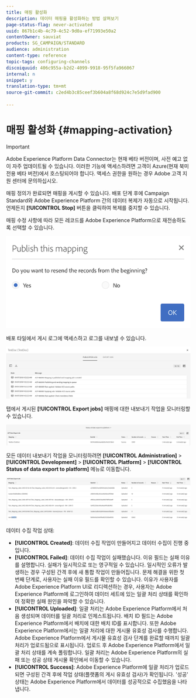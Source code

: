 ```yaml
---
title: 매핑 활성화
description: 데이터 매핑을 활성화하는 방법 살펴보기
page-status-flag: never-activated
uuid: 867b1c4b-4c79-4c52-9d0a-ef71993e50a2
contentOwner: sauviat
products: SG_CAMPAIGN/STANDARD
audience: administration
content-type: reference
topic-tags: configuring-channels
discoiquuid: 406c955a-b2d2-4099-9918-95f5fa966067
internal: n
snippet: y
translation-type: tm+mt
source-git-commit: c2ed4b3c85ceef3b604a8f68d924c7e5d9fad900

---
```



# 매핑 활성화 {#mapping-activation}

>[!IMPORTANT]
>
>Adobe Experience Platform Data Connector는 현재 베타 버전이며, 사전 예고 없이 자주 업데이트될 수 있습니다. 이러한 기능에 액세스하려면 고객이 Azure(현재 북미 전용 베타 버전)에서 호스팅되어야 합니다. 액세스 권한을 원하는 경우 Adobe 고객 지원 센터에 문의하십시오.

매핑 정의가 완료되면 매핑을 게시할 수 있습니다. 배포 단계 후에 Campaign Standard와 Adobe Experience Platform 간의 데이터 복제가 자동으로 시작됩니다. 언제든지 **[!UICONTROL Stop]** 버튼을 클릭하여 복제를 중지할 수 있습니다.

매핑 수정 사항에 따라 모든 레코드를 Adobe Experience Platform으로 재전송하도록 선택할 수 있습니다.

![](assets/aep_publishmapping.png)

배포 타일에서 게시 로그에 액세스하고 로그를 내보낼 수 있습니다.

![](assets/aep_publog.png)

탭에서 게시된 **[!UICONTROL Export jobs]** 매핑에 대한 내보내기 작업을 모니터링할 수 있습니다.

![](assets/aep_jobstatus.png)

모든 데이터 내보내기 작업을 모니터링하려면 **[!UICONTROL Administration]** > **[!UICONTROL Development]** > **[!UICONTROL Platform]** > **[!UICONTROL Status of data export to platform]** 메뉴로 이동합니다.

![](assets/aep_statusmapping.png)

데이터 수집 작업 상태:

* **[!UICONTROL Created]**: 데이터 수집 작업이 만들어지고 데이터 수집이 진행 중입니다.
* **[!UICONTROL Failed]**: 데이터 수집 작업이 실패했습니다. 이유 필드는 실패 이유를 설명합니다. 실패가 일시적으로 또는 영구적일 수 있습니다. 일시적인 오류가 발생하는 경우 구성된 간격 후에 새 통합 작업이 만들어집니다. 문제 해결을 위한 첫 번째 단계로, 사용자는 실패 이유 필드를 확인할 수 있습니다. 이유가 사용자를 Adobe Experience Platform UI로 리디렉션하는 경우, 사용자는 Adobe Experience Platform에 로그인하여 데이터 세트에 있는 일괄 처리 상태를 확인하여 정확한 실패 원인을 파악할 수 있습니다.
* **[!UICONTROL Uploaded]**: 일괄 처리는 Adobe Experience Platform에서 처음 생성되며 데이터를 일괄 처리로 인제스트됩니다. 배치 ID 필드는 Adobe Experience Platform에서 배치에 대한 배치 ID를 표시합니다. 또한 Adobe Experience Platform에서는 일괄 처리에 대한 게시물 유효성 검사를 수행합니다. Adobe Experience Platform에서 게시물 유효성 검사 단계를 완료할 때까지 일괄 처리가 업로드됨으로 표시됩니다. 업로드 후 Adobe Experience Platform에서 일괄 처리 상태를 계속 폴링합니다. 일괄 처리는 Adobe Experience Platform의 실패 또는 성공 상태 게시물 확인에서 이동할 수 있습니다.
* **[!UICONTROL Success]**: Adobe Experience Platform에 일괄 처리가 업로드되면 구성된 간격 후에 작업 상태(플랫폼의 게시 유효성 검사)가 확인됩니다. &#39;성공&#39; 상태는 Adobe Experience Platform에서 데이터를 성공적으로 수집했음을 나타냅니다.
